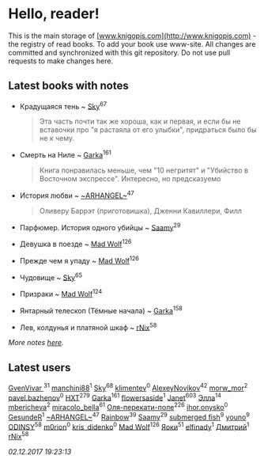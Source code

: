 # Hello, reader!
This is the main storage of [www.knigopis.com](http://www.knigopis.com) - the registry of read books.
To add your book use www-site. All changes are committed and synchronized with this git repository.
Do not use pull requests to make changes here.


## Latest books with notes
* Крадущаяся тень ~ [Sky](users/118/118049897850017649660-google)<sup>67</sup>
    > Эта часть почти так же хороша, как и первая, и если бы не вставочки про "я растаяла от его улыбки", придраться было бы не к чему.

* Смерть на Ниле ~ [Garka](users/115/115753719718250012620-google)<sup>161</sup>
    > Книга понравилась меньше, чем "10 негритят" и "Убийство в Восточном экспрессе". Интересно, но предсказуемо

* История любви ~ [~ARHANGEL~](users/642/64251996-vkontakte)<sup>47</sup>
    > Оливеру Баррэт (приготовишка), Дженни Кавиллери, Филл

* Парфюмер. История одного убийцы ~ [Saamy](users/115/115226508-vkontakte)<sup>29</sup>

* Девушка в поезде ~ [Mad Wolf](users/947/94738840-vkontakte)<sup>126</sup>

* Прежде чем я упаду ~ [Mad Wolf](users/947/94738840-vkontakte)<sup>126</sup>

* Чудовище ~ [Sky](users/118/118049897850017649660-google)<sup>65</sup>

* Призраки ~ [Mad Wolf](users/947/94738840-vkontakte)<sup>124</sup>

* Янтарный телескоп (Тёмные начала) ~ [Garka](users/115/115753719718250012620-google)<sup>158</sup>

* Лев, колдунья и платяной шкаф ~ [rNix](users/115/115622071-twitter)<sup>58</sup>


_More notes [here](latest_books_with_notes.md)._


## Latest users
[GvenVivar ](users/158/158266434925901-facebook)<sup>31</sup> 
[manchini88](users/433/43338777-vkontakte)<sup>1</sup> 
[Sky](users/118/118049897850017649660-google)<sup>68</sup> 
[klimentev](users/102/102381017814242296130-google)<sup>0</sup> 
[AlexeyNovikov](users/170/170278332-vkontakte)<sup>42</sup> 
[morw_mor](users/295/295913564-vkontakte)<sup>2</sup> 
[pavel.bazhenov](users/119/11953277-vkontakte)<sup>0</sup> 
[HXT](users/100/100002563462782-facebook)<sup>279</sup> 
[Garka](users/115/115753719718250012620-google)<sup>161</sup> 
[flowersaside](users/208/208860954-vkontakte)<sup>1</sup> 
[Janet](users/108/108113656204404967440-google)<sup>603</sup> 
[Элла](users/100/1002037069862545-facebook)<sup>14</sup> 
[mbericheva](users/191/191788437-vkontakte)<sup>2</sup> 
[miracolo_bella](users/180/180139283-vkontakte)<sup>61</sup> 
[Оля-перекати-поле](users/108/10848515355906827860-mailru)<sup>226</sup> 
[ihor.onysko](users/438/438040436-vkontakte)<sup>0</sup> 
[GesundeR](users/101/101157696376156109420-google)<sup>1</sup> 
[~ARHANGEL~](users/642/64251996-vkontakte)<sup>47</sup> 
[Rainbow](users/109/109787328219839805802-google)<sup>39</sup> 
[Saamy](users/115/115226508-vkontakte)<sup>29</sup> 
[submerged fish](users/471/471364154-yandex)<sup>9</sup> 
[youno](users/302/302928912-vkontakte)<sup>9</sup> 
[ODINSY](users/100/100978570902186865324-google)<sup>58</sup> 
[m0rion](users/189/189051427-vkontakte)<sup>0</sup> 
[kris_didenko](users/185/185728745-vkontakte)<sup>0</sup> 
[Mad Wolf](users/947/94738840-vkontakte)<sup>126</sup> 
[Яоки](users/645/645367365616748-facebook)<sup>51</sup> 
[elfinady](users/451/45120610-vkontakte)<sup>1</sup> 
[Дмитрий](users/117/117810198385083752494-google)<sup>1</sup> 
[rNix](users/115/115622071-twitter)<sup>58</sup> 


_02.12.2017 19:23:13_
